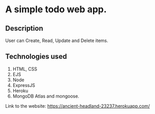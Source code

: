 # A simple todo web app.

## Description

User can Create, Read, Update and Delete items. 

## Technologies used

 1. HTML, CSS
 2. EJS
 3. Node
 4. ExpressJS
 5. Heroku
 6. MongoDB Atlas and mongoose.


 Link to the website: https://ancient-headland-23237.herokuapp.com/
